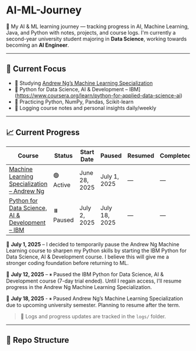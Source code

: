 # AI-ML-Journey
🧠 My AI &amp; ML learning journey — tracking progress in AI, Machine Learning, Java, and Python with notes, projects, and course logs.
I'm currently a second-year university student majoring in **Data Science**, working towards becoming an **AI Engineer**.

---

## 🔭 Current Focus

- 📘 Studying [Andrew Ng’s Machine Learning Specialization](https://www.coursera.org/specializations/machine-learning-introduction)
- 📘 Python for Data Science, AI & Development – IBM](https://www.coursera.org/learn/python-for-applied-data-science-ai)
- 🐍 Practicing Python, NumPy, Pandas, Scikit-learn
- 📓 Logging course notes and personal insights daily/weekly

---

## 📈 Current Progress

| Course | Status | Start Date | Paused | Resumed | Completed |
|--------|--------|------------|--------|---------|-----------|
| [Machine Learning Specialization – Andrew Ng](https://www.coursera.org/specializations/machine-learning-introduction) | 🟢 Active | June 28, 2025 | July 1, 2025 | — | — |
| [Python for Data Science, AI & Development – IBM](https://www.coursera.org/learn/python-for-applied-data-science-ai) | ⏸️ Paused | July 2, 2025 | July 18, 2025 | — | — |

📝 **July 1, 2025** – I decided to temporarily pause the Andrew Ng Machine Learning course to sharpen my Python skills by starting the IBM Python for Data Science, AI & Development course. I believe this will give me a stronger coding foundation before returning to ML.

📝 **July 12, 2025** – ⏸ Paused the IBM Python for Data Science, AI & Development course (7-day trial ended). Until I regain access, I’ll resume progress in the Andrew Ng Machine Learning Specialization.

📝 **July 18, 2025** - ⏸ Paused Andrew Ng’s Machine Learning Specialization due to upcoming university semester. Planning to resume after the term.

> 📓 Logs and progress updates are tracked in the `logs/` folder. 

---


## 📂 Repo Structure
